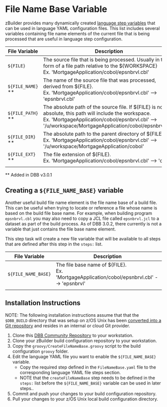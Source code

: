 # File Name Base Variable
zBuilder provides many dynamically created [language step variables](https://www.ibm.com/docs/en/adffz/dbb/3.0.0?topic=reference-predefined-variables#language-configuration-step-variables) that can be used in language YAML configuration files.  This list includes several variables containing file name elements of the current file that is being processed that are useful in language step configuration.

| File Variable | Description
--- | ---
| `${FILE}` | The source file that is being processed. Usually in the form of a file path relative to the ${WORKSPACE} <br>Ex. 'MortgageApplication/cobol/epsnbrvl.cbl'|
| `${FILE_NAME}` ** | The name of the source file that was processed, derived from ${FILE}. <br>Ex. 'MortgageApplication/cobol/epsnbrvl.cbl' --> 'epsnbrvl.cbl' |
| `${FILE_PATH}` ** | The absolute path of the source file. If ${FILE} is not absolute, this path will include the workspace. <br>Ex. 'MortgageApplication/cobol/epsnbrvl.cbl' --> '/u/workspace/MortgageApplication/cobol/epsnbrvl.cbl' |
| `${FILE_DIR}` ** | The absolute path to the parent directory of ${FILE}. <br>Ex. 'MortgageApplication/cobol/epsnbrvl.cbl' --> '/u/workspace/MortgageApplication/cobol' |
| `${FILE_EXT}` ** | The file extension of ${FILE}. <br>Ex. 'MortgageApplication/cobol/epsnbrvl.cbl' --> 'cbl' |
| | |

** Added in DBB v3.0.1

## Creating a `${FILE_NAME_BASE}` variable
Another useful build file name element is the file name base of a build file.  This can be useful when trying to locate or reference a file whose name is based on the build file base name.  For example, when building program `epsnbrvl.cbl` you may also need to copy a JCL file called `epsnbrvl.jcl` to a dataset as part of the build process.  As of DBB 3.0.2, there currently is not a variable that just contains the file base name element.

This step task will create a new file variable that will be available to all steps that are defined after this step in the `steps:` list.

| File Variable | Description
--- | ---
| `${FILE_NAME_BASE}` | The file base name of ${FILE}. <br>Ex. 'MortgageApplication/cobol/epsnbrvl.cbl' --> 'epsnbrvl' |
| | |

## Installation Instructions
NOTE: The following installation instructions assume that that the `$DBB_BUILD` directory that was setup on z/OS Unix has been [converted into a Git repository](https://www.ibm.com/docs/en/adffz/dbb/3.0.0?topic=customization-setting-up-integrated-zbuilder-framework#convert-the-configuration-directory-to-a-git-repository-optional) and resides in an internal or cloud Git provider.

1. Clone this [DBB Community Repository](https://github.com/IBM/dbb) to your workstation.
1. Clone your zBuilder build configuration repository to your workstation.
1. Copy the `groovy/CreateFileNameBase.groovy` script to the build configuration `groovy` folder.
1. Edit the language YAML file you want to enable the `${FILE_NAME_BASE}` variable.
    * Copy the required step defined in the `FileNameBase.yaml` file to the corresponding language YAML file steps section.
    * NOTE that the `createFileNameBase` step needs to be defined in the `steps:` list before the `${FILE_NAME_BASE}` variable can be used in later steps..
1. Commit and push your changes to your build configuration repository.
1. Pull your changes to your z/OS Unix local build configuration directory.